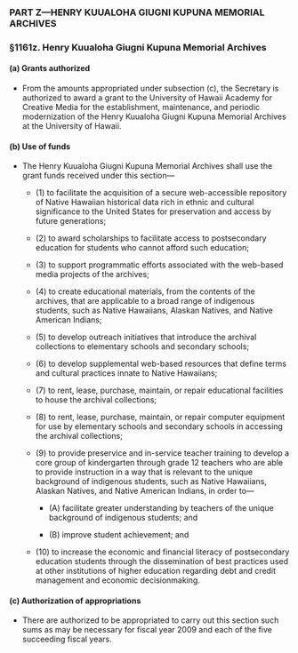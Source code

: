 ### PART Z—HENRY KUUALOHA GIUGNI KUPUNA MEMORIAL ARCHIVES

### §1161z. Henry Kuualoha Giugni Kupuna Memorial Archives
#### (a) Grants authorized
* From the amounts appropriated under subsection (c), the Secretary is authorized to award a grant to the University of Hawaii Academy for Creative Media for the establishment, maintenance, and periodic modernization of the Henry Kuualoha Giugni Kupuna Memorial Archives at the University of Hawaii.

#### (b) Use of funds
* The Henry Kuualoha Giugni Kupuna Memorial Archives shall use the grant funds received under this section—

  * (1) to facilitate the acquisition of a secure web-accessible repository of Native Hawaiian historical data rich in ethnic and cultural significance to the United States for preservation and access by future generations;

  * (2) to award scholarships to facilitate access to postsecondary education for students who cannot afford such education;

  * (3) to support programmatic efforts associated with the web-based media projects of the archives;

  * (4) to create educational materials, from the contents of the archives, that are applicable to a broad range of indigenous students, such as Native Hawaiians, Alaskan Natives, and Native American Indians;

  * (5) to develop outreach initiatives that introduce the archival collections to elementary schools and secondary schools;

  * (6) to develop supplemental web-based resources that define terms and cultural practices innate to Native Hawaiians;

  * (7) to rent, lease, purchase, maintain, or repair educational facilities to house the archival collections;

  * (8) to rent, lease, purchase, maintain, or repair computer equipment for use by elementary schools and secondary schools in accessing the archival collections;

  * (9) to provide preservice and in-service teacher training to develop a core group of kindergarten through grade 12 teachers who are able to provide instruction in a way that is relevant to the unique background of indigenous students, such as Native Hawaiians, Alaskan Natives, and Native American Indians, in order to—

    * (A) facilitate greater understanding by teachers of the unique background of indigenous students; and

    * (B) improve student achievement; and


  * (10) to increase the economic and financial literacy of postsecondary education students through the dissemination of best practices used at other institutions of higher education regarding debt and credit management and economic decisionmaking.

#### (c) Authorization of appropriations
* There are authorized to be appropriated to carry out this section such sums as may be necessary for fiscal year 2009 and each of the five succeeding fiscal years.